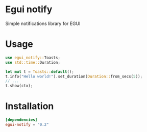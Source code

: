 # Egui notify
Simple notifications library for EGUI

# Usage
```rust
use egui_notify::Toasts;
use std::time::Duration;

let mut t = Toasts::default();
t.info("Hello world!").set_duration(Duration::from_secs(5));
// ...
t.show(ctx);
```

# Installation
```toml
[dependencies]
egui-notify = "0.2"
```